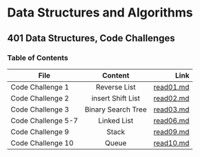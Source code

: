 # Data Structures and Algorithms

## 401 Data Structures, Code Challenges

### Table of Contents

| File          |   Content     | Link  |
| ------------- |:-------------:| -----:|
| Code Challenge 1      | Reverse List | [read01.md](https://github.com/feras98nawafleh/data-structures-and-algorithms/blob/main/python/code_challenges/reverseList/README.md) |
| Code Challenge 2      | insert Shift List | [read02.md](https://github.com/feras98nawafleh/data-structures-and-algorithms/blob/main/python/code_challenges/insertShiftList%20/README.md) |
| Code Challenge 3      | Binary Search Tree | [read03.md](https://github.com/feras98nawafleh/data-structures-and-algorithms/blob/main/python/code_challenges/binarySearch%20/README.md) |
| Code Challenge 5-7      | Linked List | [read06.md](https://github.com/feras98nawafleh/data-structures-and-algorithms/blob/main/python/code_challenges/linked_list/README.md) |
| Code Challenge 9      | Stack | [read09.md](https://github.com/feras98nawafleh/data-structures-and-algorithms/blob/main/python/code_challenges/stack/README.md) |
| Code Challenge 10      | Queue | [read10.md](https://github.com/feras98nawafleh/data-structures-and-algorithms/blob/main/python/code_challenges/queue/README.md) |



